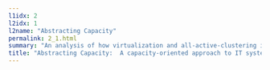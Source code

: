 ```yaml
---
l1idx: 2
l2idx: 1
l2name: "Abstracting Capacity"
permalink: 2_1.html
summary: "An analysis of how virtualization and all-active-clustering in IT system architecture serve to abstract capacity from opposite directions (providing decomposability and composability, respectively).  Along with a framework for applying 'abstracted capacity' analysis to IT system architecture."
title: "Abstracting Capacity:  A capacity-oriented approach to IT system architecture"
---
```

